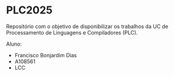 # PLC2025
Repositório com o objetivo de disponibilizar os trabalhos da UC de Processamento de Linguagens e Compiladores (PLC). <br>

Aluno: <br>
* Francisco Bonjardim Dias
* A108561
* LCC

